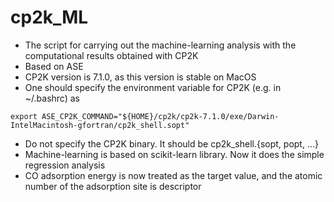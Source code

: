 # cp2k_ML

* The script for carrying out the machine-learning analysis with the computational results obtained with CP2K
* Based on ASE
* CP2K version is 7.1.0, as this version is stable on MacOS
* One should specify the environment variable for CP2K (e.g. in ~/.bashrc) as
```
export ASE_CP2K_COMMAND="${HOME}/cp2k/cp2k-7.1.0/exe/Darwin-IntelMacintosh-gfortran/cp2k_shell.sopt"
```
* Do not specify the CP2K binary. It should be cp2k_shell.{sopt, popt, ...}
* Machine-learning is based on scikit-learn library. Now it does the simple regression analysis
* CO adsorption energy is now treated as the target value, and the atomic number of the adsorption site is descriptor